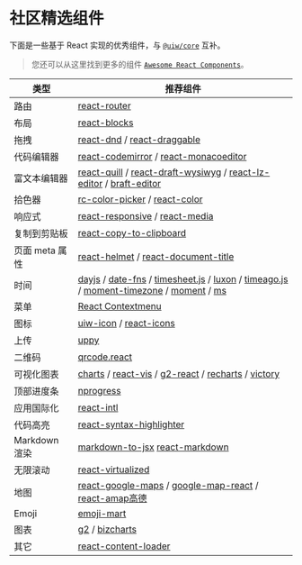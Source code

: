 社区精选组件
===

下面是一些基于 React 实现的优秀组件，与 [`@uiw/core`](https://github.com/uiw-react/uiw) 互补。

> 您还可以从这里找到更多的组件 [`Awesome React Components`](https://github.com/brillout/awesome-react-components)。

类型 | 推荐组件
----|--------
路由 | [react-router](https://github.com/ReactTraining/react-router)
布局 | [react-blocks](https://github.com/whoisandy/react-blocks)
拖拽 | [react-dnd](https://github.com/gaearon/react-dnd) / [react-draggable](https://github.com/mzabriskie/react-draggable)
代码编辑器 | [react-codemirror](https://github.com/uiw-react/react-codemirror) / [react-monacoeditor](https://github.com/jaywcjlove/react-monacoeditor/)
富文本编辑器 | [react-quill](https://github.com/zenoamaro/react-quill) / [react-draft-wysiwyg](https://github.com/jpuri/react-draft-wysiwyg) / [react-lz-editor](https://github.com/leejaen/react-lz-editor) / [braft-editor](https://github.com/margox/braft-editor)
拾色器 | [rc-color-picker](https://github.com/react-component/color-picker) / [react-color](http://casesandberg.github.io/react-color/)
响应式 | [react-responsive](https://github.com/contra/react-responsive) / [react-media](https://github.com/ReactTraining/react-media)
复制到剪贴板 | [react-copy-to-clipboard](https://github.com/nkbt/react-copy-to-clipboard)
页面 meta 属性 | [react-helmet](https://github.com/nfl/react-helmet) / [react-document-title](https://github.com/gaearon/react-document-title)
时间 | [dayjs](https://github.com/xx45/dayjs) / [date-fns](https://github.com/date-fns/date-fns) / [timesheet.js](https://github.com/sbstjn/timesheet.js) / [luxon](https://github.com/moment/luxon) / [timeago.js](https://github.com/hustcc/timeago.js) / [moment-timezone](https://github.com/moment/moment-timezone) / [moment](https://github.com/moment/moment) / [ms](https://github.com/zeit/ms)
菜单 | [React Contextmenu](https://github.com/vkbansal/react-contextmenu)
图标 | [uiw-icon](https://github.com/uiw-react/icons) / [react-icons](https://github.com/gorangajic/react-icons)
上传 | [uppy](https://github.com/transloadit/uppy)
二维码  | [qrcode.react](https://github.com/zpao/qrcode.react)
可视化图表 | [charts](https://github.com/frappe/charts) / [react-vis](https://github.com/uber/react-vis) / [g2-react](https://github.com/antvis/g2-react) / [recharts](https://github.com/recharts/recharts/) / [victory](https://github.com/FormidableLabs/victory)
顶部进度条 | [nprogress](https://github.com/rstacruz/nprogress)
应用国际化 | [react-intl](https://github.com/yahoo/react-intl)
代码高亮 | [react-syntax-highlighter](https://github.com/conorhastings/react-syntax-highlighter)
Markdown 渲染 | [markdown-to-jsx](https://github.com/probablyup/markdown-to-jsx) [react-markdown](http://rexxars.github.io/react-markdown/)
无限滚动 | [react-virtualized](https://github.com/bvaughn/react-virtualized)
地图 | [react-google-maps](https://github.com/tomchentw/react-google-maps) / [google-map-react](https://github.com/istarkov/google-map-react) / [react-amap高德](https://github.com/ElemeFE/react-amap)
Emoji | [emoji-mart](https://github.com/missive/emoji-mart)
图表 | [g2](https://github.com/antvis/g2) / [bizcharts](https://github.com/alibaba/BizCharts)
其它 | [react-content-loader](https://github.com/danilowoz/react-content-loader)
